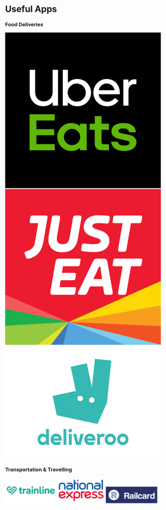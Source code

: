 # Useful Apps 
### Food Deliveries     
![Uber Eats](../images/image48.png)      ![Just Eat](../images/image51.png)      ![Deliveroo](../images/image50.png)     

### Transportation & Travelling     

![](../images/travelp1.png)
<!-- ![Trainline](../images/image53.png)      ![National Express](../images/image52.png)    

![Railcard](../images/image56.png)       ![Google Maps](../images/image54.png)     

![Stagecoach](../images/image55.png)     ![Citymapper](../images/image57.png)   

![Uber](../images/image58.jpg)    
 -->


